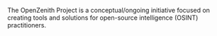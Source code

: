 The OpenZenith Project is a conceptual/ongoing initiative focused on creating tools and solutions for open-source intelligence (OSINT) practitioners.
